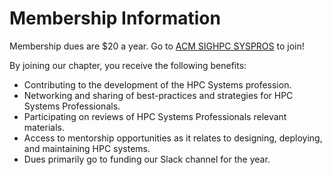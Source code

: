 # Membership Information

Membership dues are $20 a year. Go to [ACM SIGHPC SYSPROS](https://services.acm.org/public/qj/chapqj/chapqj_control.cfm?chap=159102) to join!

By joining our chapter, you receive the following benefits:

* Contributing to the development of the HPC Systems profession.
* Networking and sharing of best-practices and strategies for HPC Systems Professionals.
* Participating on reviews of HPC Systems Professionals relevant materials.
* Access to mentorship opportunities as it relates to designing, deploying, and maintaining HPC systems.
* Dues primarily go to funding our Slack channel for the year.
